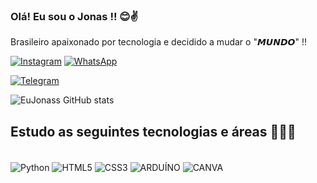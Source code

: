 ### Olá! Eu sou o Jonas !! 😊✌️
Brasileiro apaixonado por tecnologia e decidido a mudar o "𝙈𝙐𝙉𝘿𝙊" !!

[![Instagram](https://img.shields.io/badge/Instagram-E4405F?style=for-the-badge&logo=instagram&logoColor=white)](https://www.instagram.com/jot4_7bb/)
[![WhatsApp](https://img.shields.io/badge/WhatsApp-25D366?style=for-the-badge&logo=whatsapp&logoColor=white)](https://api.whatsapp.com/send?phone=5551996102246)

[![Telegram](https://img.shields.io/badge/Telegram-2CA5E0?style=for-the-badge&logo=telegram&logoColor=white)](https://t.me/jot4_7bb)

![EuJonass GitHub stats](https://github-readme-stats.vercel.app/api?username=EuJonass&show_icons=true&theme=radical)

## Estudo as seguintes tecnologias e áreas 👨‍💻📓
<div style="display: inline_blocl"><br/>
    <img align="center"
    alt="Python" src="https://img.shields.io/badge/Python-3776AB?style=for-the-badge&logo=python&logoColor=white">
    <img align="center" alt="HTML5" src="https://img.shields.io/badge/HTML5-E34F26?style=for-the-badge&logo=html5&logoColor=white">
    <img align="center" alt="CSS3" src="https://img.shields.io/badge/CSS3-1572B6?style=for-the-badge&logo=css3&logoColor=white">
    <img align="center" alt="ARDUÍNO" src="https://img.shields.io/badge/Arduino-00979D?style=for-the-badge&logo=Arduino&logoColor=white">
    <img align="center" alt="CANVA" src="https://img.shields.io/badge/Canva-%2300C4CC.svg?&style=for-the-badge&logo=Canva&logoColor=white">
</div>
